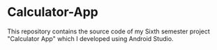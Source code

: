 # Calculator-App
This repository contains the source code of my Sixth semester project "Calculator App" which I developed using Android Studio.
